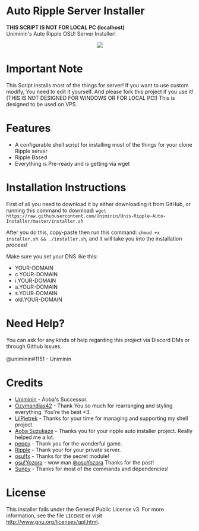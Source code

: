 # Auto Ripple Server Installer
<b>**THIS SCRIPT IS NOT FOR LOCAL PC (localhost)**</b><br>
Uniminin's Auto Ripple OSU! Server Installer!

<p align="center">
  <img src="https://ripple.moe/static/logos/logo-pink.svg"/>
</p>

# Important Note
This Script installs most of the things for server! If you want to use custom modify, You need to edit it yourself. And please fork this project if you use it! (THIS IS NOT DESIGNED FOR WINDOWS OR FOR LOCAL PC!) This is designed to be used on VPS.

# Features
* A configurable shell script for installing most of the things for your clone Ripple server
* Ripple Based
* Everything is Pre-ready and is getting via wget

# Installation Instructions
First of all you need to download it by either downloading it from GitHub, or running this command to download: `wget https://raw.githubusercontent.com/Uniminin/Unis-Ripple-Auto-Installer/master/installer.sh`

After you do this, copy-paste then run this command: `chmod +x installer.sh && ./installer.sh`, and it will take you into the installation process!

Make sure you set your DNS like this:

* YOUR-DOMAIN
* c.YOUR-DOMAIN
* i.YOUR-DOMAIN
* a.YOUR-DOMAIN
* s.YOUR-DOMAIN
* old.YOUR-DOMAIN

# Need Help?
You can ask for any kinds of help regarding this project via Discord DMs or through Github Issues.<br>
<br>
@uniminin#1151 - Uniminin

# Credits
* <a href=https://github.com/Uniminin>Uniminin</a> - Aoba's Successor.
* <a href=https://github.com/Ozymandias42>Ozymandias42</a> - Thank You so much for rearranging and styling everything. You're the best <3.
* <a href=https://github.com/LilPietrek>LilPietrek</a> - Thanks for your time for managing and supporting my shell project.
* <a href=https://github.com/Hazuki-san>Aoba Suzukaze</a> - Thanks you for your ripple auto installer project. Really helped me a lot.
* <a href=https://github.com/ppy>peppy</a> - Thank you for the wonderful game.
* <a href=https://github.com/osuripple>Ripple</a> - Thank your for your private server.
* <a href=https://github.com/osufx>osu!fx</a> - Thanks for the secret module!
* <a href=https://github.com/osuYozora>osu!Yozora</a> - wow man <a href=https://github.com/osuYozora>@osuYozora</a> Thanks for the past!
* <a href=https://github.com/EmilySunpy>Sunpy</a> - Thanks for most of the commands and dependencies!

# License
This installer falls under the General Public License v3. For more information, see the file `LICENSE` or visit http://www.gnu.org/licenses/gpl.html.

